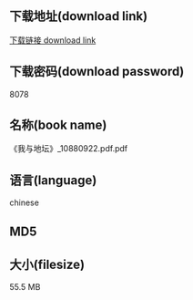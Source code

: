 ## 下载地址(download link)
[下载链接 download link](https://tutu365.netlify.app/?s=%E3%80%8A%E6%88%91%E4%B8%8E%E5%9C%B0%E5%9D%9B%E3%80%8B_10880922.pdf)

## 下载密码(download password)
8078

## 名称(book name)
《我与地坛》_10880922.pdf.pdf

## 语言(language)
chinese

## MD5


## 大小(filesize)
55.5 MB
